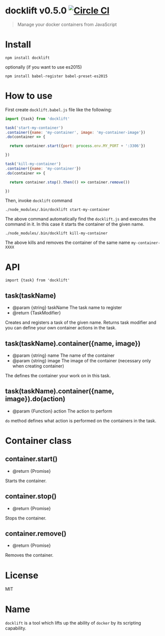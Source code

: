 # docklift v0.5.0 [![Circle CI](https://circleci.com/gh/kt3k/docklift.svg?style=svg)](https://circleci.com/gh/kt3k/docklift)

> Manage your docker containers from JavaScript

# Install

    npm install docklift

optionally (if you want to use es2015)

    npm install babel-register babel-preset-es2015

# How to use

First create `docklift.babel.js` file like the following:

```js
import {task} from 'docklift'

task('start-my-container')
.container({name: 'my-container', image: 'my-container-image'})
.do(container => {

  return container.start({port: process.env.MY_PORT + ':3306'})

})

task('kill-my-container')
.container({name: 'my-container'})
.do(container => {

  return container.stop().then(() => container.remove())

})
```

Then, invoke `docklift` command

    ./node_modules/.bin/docklift start-my-container

The above command automatically find the `docklift.js` and executes the command in it. In this case it starts the container of the given name.

    ./node_modules/.bin/docklift kill-my-container

The above kills and removes the container of the same name `my-container-XXXX`

# API

```
import {task} from 'docklift'
```

## task(taskName)

- @param {string} taskName The task name to register
- @return {TaskModifier}

Creates and registers a task of the given name. Returns task modifier and you can define your own container actions in the task.

## task(taskName).container({name, image})

- @param {string} name The name of the container
- @param {string} image The image of the container (necessary only when creating container)

The defines the container your work on in this task.

## task(taskName).container({name, image}).do(action)

- @param {Function} action The action to perform

`do` method defines what action is performed on the containers in the task.

# Container class

## container.start()

- @return {Promise}

Starts the container.

## container.stop()

- @return {Promise}

Stops the container.

## container.remove()

- @return {Promise}

Removes the container.

# License

MIT

# Name

`docklift` is a tool which lifts up the ability of `docker` by its scripting capability.
